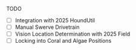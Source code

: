 TODO
- [ ] Integration with 2025 HoundUtil
- [ ] Manual Swerve Drivetrain
- [ ] Vision Location Determination with 2025 Field
- [ ] Locking into Coral and Algae Positions

